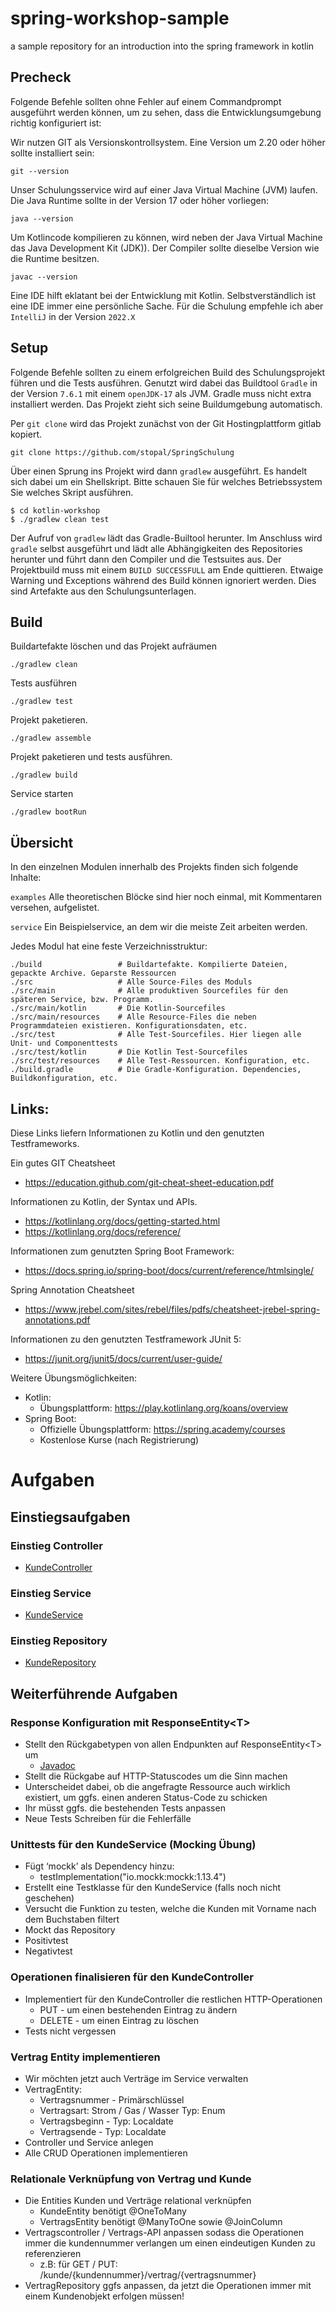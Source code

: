 # spring-workshop-sample

a sample repository for an introduction into the spring framework in kotlin

## Precheck

Folgende Befehle sollten ohne Fehler auf einem Commandprompt ausgeführt werden können, um zu sehen, dass die
Entwicklungsumgebung richtig konfiguriert ist:

Wir nutzen GIT als Versionskontrollsystem. Eine Version um 2.20 oder höher sollte installiert sein:

    git --version 

Unser Schulungsservice wird auf einer Java Virtual Machine (JVM) laufen. Die Java Runtime sollte in der Version 17 oder
höher vorliegen:

    java --version

Um Kotlincode kompilieren zu können, wird neben der Java Virtual Machine das Java Development Kit (JDK)). Der Compiler
sollte dieselbe Version wie die Runtime besitzen.

    javac --version

Eine IDE hilft eklatant bei der Entwicklung mit Kotlin. Selbstverständlich ist eine IDE immer eine persönliche Sache.
Für die Schulung empfehle ich aber `IntelliJ` in der Version `2022.X`

## Setup

Folgende Befehle sollten zu einem erfolgreichen Build des Schulungsprojekt führen und die Tests ausführen. Genutzt wird
dabei das Buildtool
`Gradle` in der Version `7.6.1` mit einem `openJDK-17` als JVM. Gradle muss nicht extra installiert werden. Das Projekt
zieht sich
seine Buildumgebung automatisch.

Per `git clone` wird das Projekt zunächst von der Git Hostingplattform gitlab kopiert.

    git clone https://github.com/stopal/SpringSchulung

Über einen Sprung ins Projekt wird dann `gradlew` ausgeführt. Es handelt sich dabei um ein Shellskript. Bitte schauen
Sie für welches Betriebssystem Sie welches Skript ausführen.

    $ cd kotlin-workshop
    $ ./gradlew clean test

Der Aufruf von `gradlew` lädt das Gradle-Builtool herunter. Im Anschluss wird `gradle` selbst ausgeführt
und lädt alle Abhängigkeiten des Repositories herunter und führt dann den Compiler und die Testsuites aus. Der
Projektbuild muss mit einem `BUILD SUCCESSFULL` am Ende quittieren. Etwaige Warning und Exceptions während des Build
können ignoriert werden. Dies sind Artefakte aus den Schulungsunterlagen.

## Build

Buildartefakte löschen und das Projekt aufräumen

    ./gradlew clean

Tests ausführen

    ./gradlew test

Projekt paketieren.

    ./gradlew assemble

Projekt paketieren und tests ausführen.

    ./gradlew build

Service starten

    ./gradlew bootRun

## Übersicht

In den einzelnen Modulen innerhalb des Projekts finden sich folgende Inhalte:

`examples` Alle theoretischen Blöcke sind hier noch einmal, mit Kommentaren versehen, aufgelistet.

`service` Ein Beispielservice, an dem wir die meiste Zeit arbeiten werden.

Jedes Modul hat eine feste Verzeichnisstruktur:

    ./build                 # Buildartefakte. Kompilierte Dateien, gepackte Archive. Geparste Ressourcen
    ./src                   # Alle Source-Files des Moduls
    ./src/main              # Alle produktiven Sourcefiles für den späteren Service, bzw. Programm.
    ./src/main/kotlin       # Die Kotlin-Sourcefiles
    ./src/main/resources    # Alle Resource-Files die neben Programmdateien existieren. Konfigurationsdaten, etc.
    ./src/test              # Alle Test-Sourcefiles. Hier liegen alle Unit- und Componenttests
    ./src/test/kotlin       # Die Kotlin Test-Sourcefiles
    ./src/test/resources    # Alle Test-Ressourcen. Konfiguration, etc.
    ./build.gradle          # Die Gradle-Konfiguration. Dependencies, Buildkonfiguration, etc.

## Links:

Diese Links liefern Informationen zu Kotlin und den genutzten Testframeworks.

Ein gutes GIT Cheatsheet

* https://education.github.com/git-cheat-sheet-education.pdf

Informationen zu Kotlin, der Syntax und APIs.

* https://kotlinlang.org/docs/getting-started.html
* https://kotlinlang.org/docs/reference/

Informationen zum genutzten Spring Boot Framework:

* https://docs.spring.io/spring-boot/docs/current/reference/htmlsingle/

Spring Annotation Cheatsheet

* https://www.jrebel.com/sites/rebel/files/pdfs/cheatsheet-jrebel-spring-annotations.pdf

Informationen zu den genutzten Testframework JUnit 5:

* https://junit.org/junit5/docs/current/user-guide/

Weitere Übungsmöglichkeiten:

- Kotlin:
  - Übungsplattform: https://play.kotlinlang.org/koans/overview
- Spring Boot:
  - Offizielle Übungsplattform: https://spring.academy/courses
  - Kostenlose Kurse (nach Registrierung)

# Aufgaben

## Einstiegsaufgaben

### Einstieg Controller

- [KundeController](src/main/kotlin/com/example/springschulung/kunde/KundeController.kt)

### Einstieg Service

- [KundeService](src/main/kotlin/com/example/springschulung/kunde/KundeService.kt)

### Einstieg Repository

- [KundeRepository](src/main/kotlin/com/example/springschulung/kunde/KundeRepository.kt)

## Weiterführende Aufgaben

### Response Konfiguration mit ResponseEntity\<T>

- Stellt den Rückgabetypen von allen Endpunkten auf ResponseEntity\<T> um
  - [Javadoc](https://docs.spring.io/spring-framework/docs/current/javadoc-api/org/springframework/http/ResponseEntity.html)
- Stellt die Rückgabe auf HTTP-Statuscodes um die Sinn machen
- Unterscheidet dabei, ob die angefragte Ressource auch wirklich existiert, um ggfs. einen anderen Status-Code zu
  schicken
- Ihr müsst ggfs. die bestehenden Tests anpassen
- Neue Tests Schreiben für die Fehlerfälle

### Unittests für den KundeService (Mocking Übung)

- Fügt ‘mockk’ als Dependency hinzu:
  - testImplementation("io.mockk:mockk:1.13.4")
- Erstellt eine Testklasse für den KundeService (falls noch nicht geschehen)
- Versucht die Funktion zu testen, welche die Kunden mit Vorname nach dem Buchstaben filtert
- Mockt das Repository
- Positivtest
- Negativtest

### Operationen finalisieren für den KundeController

- Implementiert für den KundeController die restlichen HTTP-Operationen
  - PUT - um einen bestehenden Eintrag zu ändern
  - DELETE - um einen Eintrag zu löschen
- Tests nicht vergessen

### Vertrag Entity implementieren

- Wir möchten jetzt auch Verträge im Service verwalten
- VertragEntity:
  - Vertragsnummer - Primärschlüssel
  - Vertragsart: Strom / Gas / Wasser Typ: Enum
  - Vertragsbeginn - Typ: Localdate
  - Vertragsende - Typ: Localdate
- Controller und Service anlegen
- Alle CRUD Operationen implementieren

### Relationale Verknüpfung von Vertrag und Kunde

- Die Entities Kunden und Verträge relational verknüpfen
  - KundeEntity benötigt @OneToMany
  - VertragsEntity benötigt @ManyToOne sowie @JoinColumn
- Vertragscontroller / Vertrags-API anpassen sodass die Operationen immer die kundennummer verlangen um einen
  eindeutigen Kunden zu referenzieren
  - z.B: für GET / PUT: /kunde/{kundennummer}/vertrag/{vertragsnummer}
- VertragRepository ggfs anpassen, da jetzt die Operationen immer mit einem Kundenobjekt erfolgen müssen!
